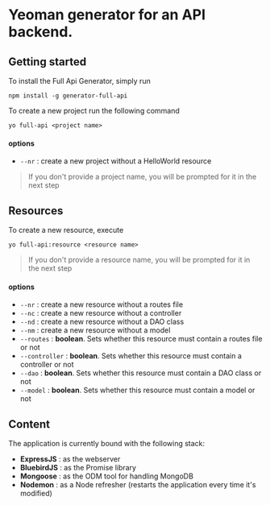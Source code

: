 # Yeoman generator for an API backend.

## Getting started

To install the Full Api Generator, simply run

`npm install -g generator-full-api`

To create a new project run the following command

`yo full-api <project name>`

#### options

- `--nr` : create a new project without a HelloWorld resource

> If you don't provide a project name, you will be prompted for it in the next step

## Resources

To create a new resource, execute

`yo full-api:resource <resource name>`

> If you don't provide a resource name, you will be prompted for it in the next step

#### options

- `--nr` : create a new resource without a routes file
- `--nc` : create a new resource without a controller
- `--nd` : create a new resource without a DAO class
- `--nm` : create a new resource without a model
- `--routes` : **boolean**. Sets whether this resource must contain a routes file or not
- `--controller` : **boolean**. Sets whether this resource must contain a controller or not
- `--dao` : **boolean**. Sets whether this resource must contain a DAO class or not
- `--model` : **boolean**. Sets whether this resource must contain a model or not

## Content

The application is currently bound with the following stack:

- **ExpressJS** : as the webserver
- **BluebirdJS** : as the Promise library
- **Mongoose** : as the ODM tool for handling MongoDB
- **Nodemon** : as a Node refresher (restarts the application every time it's modified)
